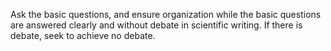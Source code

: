 Ask the basic questions, and ensure organization while the basic questions are answered clearly and without debate in scientific writing. If there is debate, seek to achieve no debate.